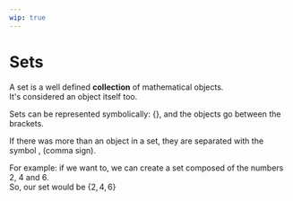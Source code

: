 ```yaml
---
wip: true
---
```


# Sets

A set is a well defined **collection** of mathematical objects.  
It's considered an object itself too.

Sets can be represented symbolically: $\{\}$, and the objects go between the brackets.

If there was more than an object in a set, they are separated with the symbol $,$ (comma sign).

For example:
if we want to, we can create a set composed of the numbers $2$, $4$ and $6$.  
So, our set would be $\{2,4,6\}$
